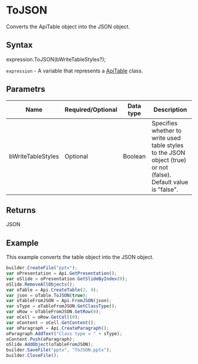 # ToJSON

Converts the ApiTable object into the JSON object.

## Syntax

expression.ToJSON(bWriteTableStyles?);

`expression` - A variable that represents a [ApiTable](../ApiTable.md) class.

## Parametrs

| **Name** | **Required/Optional** | **Data type** | **Description** |
| ------------- | ------------- | ------------- | ------------- |
| bWriteTableStyles | Optional | Boolean | Specifies whether to write used table styles to the JSON object (true) or not (false). Default value is "false". |

## Returns

JSON

## Example

This example converts the table object into the JSON object.

```javascript
builder.CreateFile("pptx");
var oPresentation = Api.GetPresentation();
var oSlide = oPresentation.GetSlideByIndex(0);
oSlide.RemoveAllObjects();
var oTable = Api.CreateTable(2, 4);
var json = oTable.ToJSON(true);
var oTableFromJSON = Api.FromJSON(json);
var sType = oTableFromJSON.GetClassType();
var oRow = oTableFromJSON.GetRow(0);
var oCell = oRow.GetCell(0);
var oContent = oCell.GetContent();
var oParagraph = Api.CreateParagraph();
oParagraph.AddText("Class type = " + sType);
oContent.Push(oParagraph);
oSlide.AddObject(oTableFromJSON);
builder.SaveFile("pptx", "ToJSON.pptx");
builder.CloseFile();
```
